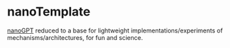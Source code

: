 # nanoTemplate

[nanoGPT](https://github.com/karpathy/nanoGPT) reduced to a base for lightweight implementations/experiments of mechanisms/architectures, for fun and science.

